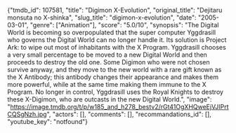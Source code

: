 {"tmdb_id": 107581, "title": "Digimon X-Evolution", "original_title": "Dejitaru monsuta no X-shinka", "slug_title": "digimon-x-evolution", "date": "2005-03-01", "genre": ["Animation"], "score": "5.0/10", "synopsis": "The Digital World is becoming so overpopulated that the super computer Yggdrasill who governs the Digital World can no longer handle it. Its solution is Project Ark: to wipe out most of inhabitants with the X Program. Yggdrasill chooses a very small percentage to be moved to a new Digital World and then proceeds to destroy the old one. Some Digimon who were not chosen survive anyway, and they move to the new world with a rare gift known as the X Antibody; this antibody changes their appearance and makes them more powerful, while at the same time making them immune to the X Program. No longer in control, Yggdrasill uses the Royal Knights to destroy these X-Digimon, who are outcasts in the new Digital World.", "image": "https://image.tmdb.org/t/p/w185_and_h278_bestv2/rGt41OgXHQweEjVJIPrtCQSgNzh.jpg", "actors": [], "comments": [], "recommandations_id": [], "youtube_key": "notfound"}